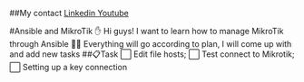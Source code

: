 ##My contact
[Linkedin ](https://www.linkedin.com/in/maksim-parshykov-237583170/)[Youtube](https://www.youtube.com/channel/UC95MA2gH9NG02FbdEIoQyuw)

#Ansible and MikroTik
:raised_hand: Hi guys!
I want to learn how to manage MikroTik through Ansible :mechanical_arm::wrench:
Everything will go according to plan, I will come up with and add new tasks
##:clipboard:Task
:white_large_square: Edit file hosts;
:white_large_square: Test connect to Mikrotik;
:white_large_square: Setting up a key connection
